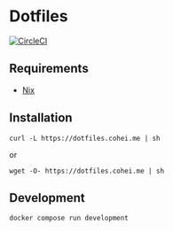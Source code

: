# Dotfiles

[![CircleCI](https://circleci.com/gh/cohei/dotfiles.svg?style=svg)](https://circleci.com/gh/cohei/dotfiles)

## Requirements

- [Nix](https://nixos.org)

## Installation

```shell
curl -L https://dotfiles.cohei.me | sh
```

or

```
wget -O- https://dotfiles.cohei.me | sh
```

## Development

``` shell
docker compose run development
```
